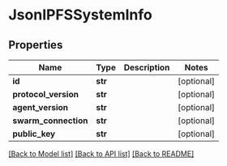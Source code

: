 # JsonIPFSSystemInfo


## Properties
Name | Type | Description | Notes
------------ | ------------- | ------------- | -------------
**id** | **str** |  | [optional] 
**protocol_version** | **str** |  | [optional] 
**agent_version** | **str** |  | [optional] 
**swarm_connection** | **str** |  | [optional] 
**public_key** | **str** |  | [optional] 

[[Back to Model list]](../README.md#documentation-for-models) [[Back to API list]](../README.md#documentation-for-api-endpoints) [[Back to README]](../README.md)


